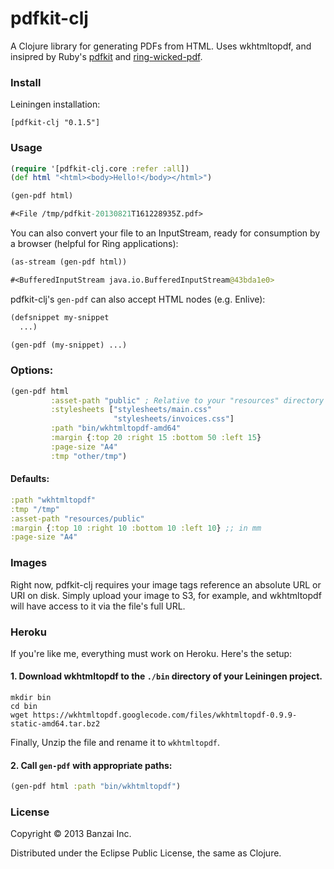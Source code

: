 # pdfkit-clj

A Clojure library for generating PDFs from HTML. Uses wkhtmltopdf, and insipred by Ruby's [pdfkit](https://github.com/pdfkit/pdfkit) and [ring-wicked-pdf](https://github.com/gberenfield/ring-wicked-pdf).

### Install

Leiningen installation:

```
[pdfkit-clj "0.1.5"]
```

### Usage

```clojure
(require '[pdfkit-clj.core :refer :all])
(def html "<html><body>Hello!</body></html>")

(gen-pdf html)

#<File /tmp/pdfkit-20130821T161228935Z.pdf>
```

You can also convert your file to an InputStream, ready for consumption by a browser (helpful for Ring applications):

```clojure
(as-stream (gen-pdf html))

#<BufferedInputStream java.io.BufferedInputStream@43bda1e0>
```

pdfkit-clj's `gen-pdf` can also accept HTML nodes (e.g. Enlive):

```clojure
(defsnippet my-snippet
  ...)

(gen-pdf (my-snippet) ...)
```

### Options:

```clojure
(gen-pdf html
         :asset-path "public" ; Relative to your "resources" directory
         :stylesheets ["stylesheets/main.css"
                       "stylesheets/invoices.css"]
         :path "bin/wkhtmltopdf-amd64"
         :margin {:top 20 :right 15 :bottom 50 :left 15}
         :page-size "A4"
         :tmp "other/tmp")
```

#### Defaults:

```clojure
:path "wkhtmltopdf"
:tmp "/tmp"
:asset-path "resources/public"
:margin {:top 10 :right 10 :bottom 10 :left 10} ;; in mm
:page-size "A4"
```

### Images

Right now, pdfkit-clj requires your image tags reference an absolute URL or URI on disk. Simply upload your image to S3, for example, and wkhtmltopdf will have access to it via the file's full URL.

### Heroku

If you're like me, everything must work on Heroku. Here's the setup:

#### 1. Download wkhtmltopdf to the `./bin` directory of your Leiningen project.

```
mkdir bin
cd bin
wget https://wkhtmltopdf.googlecode.com/files/wkhtmltopdf-0.9.9-static-amd64.tar.bz2
```

Finally, Unzip the file and rename it to `wkhtmltopdf`.

#### 2. Call `gen-pdf` with appropriate paths:

```clojure
(gen-pdf html :path "bin/wkhtmltopdf")
```

### License

Copyright © 2013 Banzai Inc.

Distributed under the Eclipse Public License, the same as Clojure.
